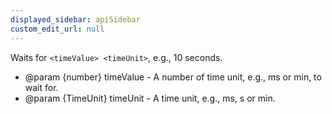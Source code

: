```yaml
---
displayed_sidebar: apiSidebar
custom_edit_url: null
---
```


Waits for `<timeValue> <timeUnit>`, e.g., 10 seconds.

   * @param {number} timeValue - A number of time unit, e.g., ms or min, to wait for.
   * @param {TimeUnit} timeUnit - A time unit, e.g., ms, s or min.
